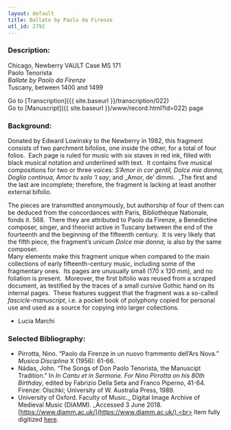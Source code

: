 ```yaml
---
layout: default
title: Ballate by Paolo da Firenze
utl_id: 2792
---
```


###  Description:

Chicago, Newberry VAULT Case MS 171<br>
Paolo Tenorista<br>
_Ballate by Paolo da Firenze_<br>
Tuscany, between 1400 and 1499

Go to [Transcription]({{ site.baseurl }}/transcription/022)<br>
Go to [Manuscript]({{ site.baseurl }}/www/record.html?id=022) page 

###  Background:

Donated by Edward Lowinsky to the Newberry in 1982, this fragment consists of two parchment bifolios, one inside the other, for a total of four folios.  Each page is ruled for music with six staves in red ink, filled with black musical notation and underlined with text.  It contains five musical compositions for two or three voices: _S’Amor in cor gentil, Dolce mie donna, Doglia continua_, _Amor tu solo ’l say_, and _Amor, de’ dimmi.  _The first and the last are incomplete; therefore, the fragment is lacking at least another external bifolio.

The pieces are transmitted anonymously, but authorship of four of them can be deduced from the concordances with Paris, Bibliothèque Nationale, fonds it. 568.  There they are attributed to Paolo da Firenze, a Benedictine composer, singer, and theorist active in Tuscany between the end of the fourteenth and the beginning of the fifteenth century.  It is very likely that the fifth piece, the fragment’s unicum _Dolce mie donna_, is also by the same composer. <br>
Many elements make this fragment unique when compared to the main collections of early fifteenth-century music, including some of the fragmentary ones.  Its pages are unusually small (170 x 120 mm), and no foliation is present.  Moreover, the first bifolio was reused from a scraped document, as testified by the traces of a small cursive Gothic hand on its internal pages.  These features suggest that the fragment was a so-called _fascicle-manuscript_, i.e. a pocket book of polyphony copied for personal use and used as a source for copying into larger collections.
-  Lucia Marchi

###  Selected Bibliography:
-  Pirrotta, Nino. “Paolo da Firenze in un nuovo frammento dell’Ars Nova.” _Musica Disciplina_ X (1956): 61-66.<br>
- Nádas, John. “The Songs of Don Paolo Tenorista, the Manuscipt Tradition.” In _In Cantu et in Sermone. For Nino Pirrotta on his 80th Birthday_, edited by Fabrizio Della Seta and Franco Piperno, 41-64. Firenze: Olschki; University of W. Australia Press, 1989.<br>
- University of Oxford. Faculty of Music._ Digital Image Archive of Medieval Music (DIAMM). _Accessed 3 June 2018. [https://www.diamm.ac.uk/](https://www.diamm.ac.uk/).<br>
Item fully digitized [here](http://collections.carli.illinois.edu/cdm/ref/collection/nby_dig/id/21484).<br>
